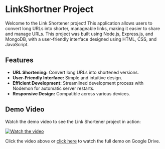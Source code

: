 # LinkShortner Project

Welcome to the Link Shortener project! This application allows users to convert long URLs into shorter, manageable links, making it easier to share and manage URLs. This project was built using Node.js, Express.js, and MongoDB, with a user-friendly interface designed using HTML, CSS, and JavaScript.

## Features

- **URL Shortening:** Convert long URLs into shortened versions.
- **User-Friendly Interface:** Simple and intuitive design.
- **Efficient Development:** Streamlined development process with Nodemon for automatic server restarts.
- **Responsive Design:** Compatible across various devices.

## Demo Video

Watch the demo video to see the Link Shortener project in action:

[![Watch the video](https://img.icons8.com/ios-filled/50/000000/video.png)](https://drive.google.com/file/d/1Mm_eaMo2909m17dzRW-LPNhQ3cJADFEi/view?usp=sharing)

Click the video above or [click here](https://drive.google.com/file/d/1Mm_eaMo2909m17dzRW-LPNhQ3cJADFEi/view?usp=sharing) to watch the full demo on Google Drive.

